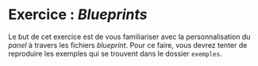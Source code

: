 # Exercice : *Blueprints*

Le but de cet exercice est de vous familiariser avec la personnalisation du *panel* à travers les fichiers *blueprint*. Pour ce faire, vous devrez tenter de reproduire les exemples qui se trouvent dans le dossier `exemples`.